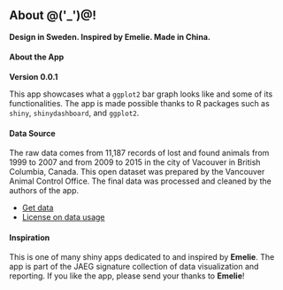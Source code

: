 ## About @('_')@!

**Design in Sweden. Inspired by Emelie. Made in China.**

#### About the App

**Version 0.0.1**

This app showcases what a `ggplot2` bar graph looks like and some of its functionalities. The app is made possible thanks to R packages such as `shiny`, `shinydashboard`, and `ggplot2`.

#### Data Source
The raw data comes from 11,187 records of lost and found animals from 1999 to 2007 and from 2009 to 2015 in the city of Vacouver in British Columbia, Canada. This open dataset was prepared by the Vancouver Animal Control Office. The final data was processed and cleaned by the authors of the app.

* [Get data](http://data.vancouver.ca/datacatalogue/animalInventory.htm)
* [License on data usage](http://vancouver.ca/your-government/open-data-catalogue.aspx#tab19099)

#### Inspiration
This is one of many shiny apps dedicated to and inspired by **Emelie**. The app is part of the JAEG signature collection of data visualization and reporting. If you like the app, please send your thanks to **Emelie**!
